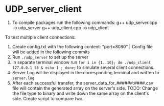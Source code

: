 # UDP_server_client

1. To compile packages run the following commands:
g++ udp_server.cpp -o udp_server
g++ udp_client.cpp -o udp_client

To test multiple client connections: 

1. Create config.txt with the  following content: "port=8080" | Config file will be added in the following commits
2. Run ```./udp_server``` to set up the server
3. In separate terminal window run ```for i in {1..10}; do ./udp_client 127.0.0.1 55 & echo 1 ; done;``` to simulate several client connections.
4. Server Log will be displayed in the corresponding terminal and written to ```server.log```
5. After each successful transfer, the server_data_for_######:####.csv file will contain the generated array on the server's side. TODO: Change the file type to binary and write down the same array on the client's side. Create script to compare two.

